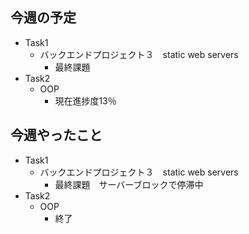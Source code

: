 ## 今週の予定
- Task1
    - バックエンドプロジェクト３　static web servers
        - 最終課題
- Task2
    - OOP
        - 現在進捗度13％


## 今週やったこと
- Task1
    - バックエンドプロジェクト３　static web servers
        - 最終課題　サーバーブロックで停滞中
- Task2
    - OOP
        - 終了